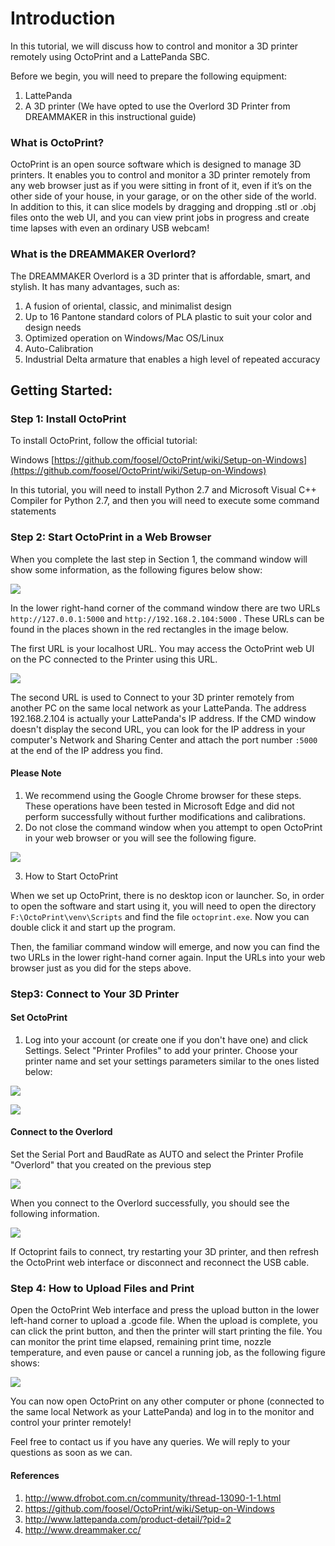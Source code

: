 # Introduction

In this tutorial, we will discuss how to control and monitor a 3D printer remotely using OctoPrint and a LattePanda SBC.

Before we begin, you will need to prepare the following equipment:

1. LattePanda
2. A 3D printer (We have opted to use the Overlord 3D Printer from DREAMMAKER in this instructional guide)

### What is OctoPrint?

OctoPrint is an open source software which is designed to manage 3D printers. It enables you to control and monitor a 3D printer remotely from any web browser just as if you were sitting in front of it, even if it’s on the other side of your house, in your garage, or on the other side of the world. In addition to this, it can slice models by dragging and dropping .stl or .obj files onto the web UI, and you can view print jobs in progress and create time lapses with even an ordinary USB webcam!

### What is the DREAMMAKER Overlord?
The DREAMMAKER Overlord is a 3D printer that is affordable, smart, and stylish. It has many advantages, such as:

1. A fusion of oriental, classic, and minimalist design
2. Up to 16 Pantone standard colors of PLA plastic to suit your color and design needs
3. Optimized operation on Windows/Mac OS/Linux
4. Auto-Calibration
5. Industrial Delta armature that enables a high level of repeated accuracy

## Getting Started: 

### Step 1: Install OctoPrint
To install OctoPrint, follow the official tutorial:<BR>

Windows [https://github.com/foosel/OctoPrint/wiki/Setup-on-Windows](https://github.com/foosel/OctoPrint/wiki/Setup-on-Windows)

In this tutorial, you will need to install Python 2.7 and Microsoft Visual C++ Compiler for Python 2.7, and then you will need to execute some command statements

### Step 2: Start OctoPrint in a Web Browser
When you complete the last step in Section 1, the command window will show some information, as the following figures below show:

![](https://i.imgur.com/YWZ0woy.png)

In the lower right-hand corner of the command window there are two URLs `http://127.0.0.1:5000` and `http://192.168.2.104:5000` . These URLs can be found in the places shown in the red rectangles in the image below.

The first URL is your localhost URL. You may access the OctoPrint web UI on the PC connected to the Printer using this URL.

![](https://i.imgur.com/D1RD64p.png)

The second URL is used to Connect to your 3D printer remotely from another PC on the same local network as your LattePanda. The address 192.168.2.104 is actually your LattePanda's IP address. If the CMD window doesn't display the second URL, you can look for the IP address in your computer's Network and Sharing Center and attach the port number `:5000` at the end of the IP address you find.

#### Please Note
1. We recommend using the Google Chrome browser for these steps. These operations have been tested in Microsoft Edge and did not perform successfully without further modifications and calibrations.
2. Do not close the command window when you attempt to open OctoPrint in your web browser or you will see the following figure.

  ![](https://i.imgur.com/ixkedGO.png)

3. How to Start OctoPrint

When we set up OctoPrint, there is no desktop icon or launcher. So, in order to open the software and start using it, you will need to open the directory `F:\OctoPrint\venv\Scripts` and find the file `octoprint.exe`. Now you can double click it and start up the program.

Then, the familiar command window will emerge, and now you can find the two URLs in the lower right-hand corner again. Input the URLs into your web browser just as you did for the steps above.

### Step3: Connect to Your 3D Printer

#### Set OctoPrint

1. Log into your account (or create one if you don't have one) and click Settings. Select "Printer Profiles" to add your printer. Choose your printer name and set your settings parameters similar to the ones listed below:<BR>

![](https://i.imgur.com/SjgmwWD.png)

![](https://i.imgur.com/gyzZ1Zq.png)

#### Connect to the Overlord
Set the Serial Port and BaudRate as AUTO and select the Printer Profile "Overlord" that you created on the previous step

![](https://i.imgur.com/awBMEmn.png)

When you connect to the Overlord successfully, you should see the following information.

![](https://i.imgur.com/qpo1Cbv.png)

If Octoprint fails to connect, try restarting your 3D printer, and then refresh the OctoPrint web interface or disconnect and reconnect the USB cable.

### Step 4: How to Upload Files and Print

Open the OctoPrint Web interface and press the upload button in the lower left-hand corner to upload a .gcode file. When the upload is complete, you can click the print button, and then the printer will start printing the file. You can monitor the print time elapsed, remaining print time, nozzle temperature, and even pause or cancel a running job, as the following figure shows:

![](https://i.imgur.com/7M3bE7S.png)

You can now open OctoPrint on any other computer or phone (connected to the same local Network as your LattePanda) and log in to the  monitor and control your printer remotely!

Feel free to contact us if you have any queries. We will reply to your questions as soon as we can.

#### References
1. http://www.dfrobot.com.cn/community/thread-13090-1-1.html
2. https://github.com/foosel/OctoPrint/wiki/Setup-on-Windows
3. http://www.lattepanda.com/product-detail/?pid=2
4. http://www.dreammaker.cc/
